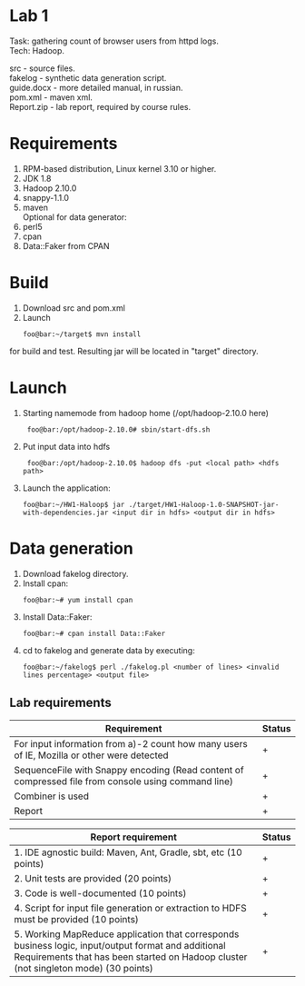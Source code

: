 # Lab 1
Task: gathering count of browser users from httpd logs.  
Tech: Hadoop.  

src - source files.  
fakelog - synthetic data generation script.  
guide.docx - more detailed manual, in russian.  
pom.xml - maven xml.  
Report.zip - lab report, required by course rules.  

# Requirements  
1. RPM-based distribution, Linux kernel 3.10 or higher.
2. JDK 1.8  
3. Hadoop 2.10.0  
4. snappy-1.1.0  
5. maven  
Optional for data generator:  
6. perl5  
7. cpan  
8. Data::Faker from CPAN  

# Build  
1. Download src and pom.xml  
2. Launch   
    ```console  
    foo@bar:~/target$ mvn install  
	```    
for build and test. Resulting jar will be located in "target" directory.  

# Launch  
1. Starting namemode from hadoop home (/opt/hadoop-2.10.0 here)          
   ```console
    foo@bar:/opt/hadoop-2.10.0# sbin/start-dfs.sh
    ```    
2. Put input data into hdfs
   ```console
    foo@bar:/opt/hadoop-2.10.0$ hadoop dfs -put <local path> <hdfs path>
    ```  
3. Launch the application:     
    ```console
    foo@bar:~/HW1-Haloop$ jar ./target/HW1-Haloop-1.0-SNAPSHOT-jar-with-dependencies.jar <input dir in hdfs> <output dir in hdfs>  
    ```  

# Data generation    
1. Download fakelog directory.  
2. Install cpan:  
    ```console
    foo@bar:~# yum install cpan
    ```   
3. Install Data::Faker:  
    ```console
    foo@bar:~# cpan install Data::Faker
    ```  
4. cd to fakelog and generate data by executing:  
    ```console
    foo@bar:~/fakelog$ perl ./fakelog.pl <number of lines> <invalid lines percentage> <output file>  
    ```  
 
 
## Lab requirements
|Requirement  |Status   |
|---|---|
|For input information from a)-2 count how many users of IE, Mozilla or other were detected   |  + |
|SequenceFile with Snappy encoding (Read content of compressed file from console using command line)   | +  |
|Combiner is used   | + |
|Report | +  |
  
|Report requirement  |Status   |
|---|---|
|1.	IDE agnostic build: Maven, Ant, Gradle, sbt, etc (10 points)| + |
|2.	Unit tests are provided (20 points) | + |
|3.	Code is well-documented (10 points) | + |
|4.	Script for input file generation or extraction to HDFS must be provided (10 points) | + |
|5.	Working MapReduce application that corresponds business logic, input/output format and additional Requirements that has been started on Hadoop cluster (not singleton mode) (30 points) | + |
